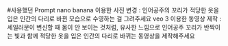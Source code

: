 #사용했던 Prompt
nano banana 이용한 사진 변경 : 인어공주의 꼬리가 적당한 옷을 입은 인간의 다리로 바뀐 모습으로 수영하는 걸 그려주세요
veo 3 이용한 동영상 제작 : 세일러문이 변신할 때 몸이 안 보이는 것처럼, 유사한 느낌으로 인어공주 꼬리가 반짝이는 빛과 함께 적당한 옷을 입은 인간의 다리로 바뀌는 동영상을 제작해주세요
